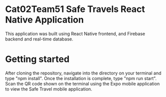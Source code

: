# Cat02Team51 Safe Travels React Native Application
This application was built using React Native frontend, and Firebase backend and real-time database.

# Getting started
After cloning the repository, navigate into the directory on your terminal and type "npm install". Once the installation is complete, type "npm run start". Scan the QR code shown on the terminal using the Expo mobile application to view the Safe Travel mobile application.
